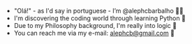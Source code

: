 - "Olá!" - as I'd say in portuguese - I’m @alephcbarbalho 👨‍🦲
- I'm discovering the coding world through learning Python 🐍
- Due to my Philosophy background, I'm really into logic 🧠
- You can reach me via my e-mail: alephcb@gmail.com 📧

<!---
alephcbarbalho/alephcbarbalho is a ✨ special ✨ repository because its `README.md` (this file) appears on your GitHub profile.
You can click the Preview link to take a look at your changes.
--->
